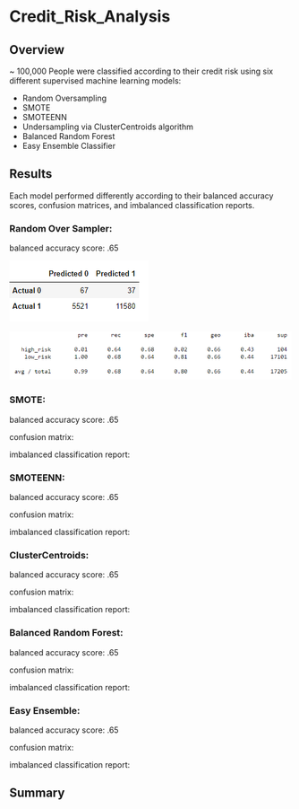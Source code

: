 # Credit_Risk_Analysis

## Overview

~ 100,000 People were classified according to their credit risk using six different supervised machine learning models:
  * Random Oversampling
  * SMOTE
  * SMOTEENN
  * Undersampling via ClusterCentroids algorithm
  * Balanced Random Forest
  * Easy Ensemble Classifier


## Results

Each model performed differently according to their balanced accuracy scores, confusion matrices, and imbalanced classification reports.

### Random Over Sampler:

balanced accuracy score: .65

![confusion matrix:](images/oversampling_cm.PNG)

![imbalanced classification report:](images/oversampling_report.PNG)

### SMOTE:

balanced accuracy score: .65

confusion matrix:

imbalanced classification report:

### SMOTEENN:

balanced accuracy score: .65

confusion matrix:

imbalanced classification report:

### ClusterCentroids:

balanced accuracy score: .65

confusion matrix:

imbalanced classification report:

### Balanced Random Forest:

balanced accuracy score: .65

confusion matrix:

imbalanced classification report:

### Easy Ensemble:

balanced accuracy score: .65

confusion matrix:

imbalanced classification report:

## Summary

